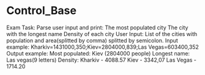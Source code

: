 # Control_Base
Exam
Task: Parse user input and print:
	The most populated city
	The city with the longest name
	Density of each city
User Input: List of the cities with population and area(splitted by comma) splitted by semicolon.
Input example: Kharkiv=1431000,350;Kiev=2804000,839;Las Vegas=603400,352
Output example:
Most populated: Kiev (2804000 people)
Longest name: Las vegas(9 letters)
Density:
Kharkiv - 4088.57
Kiev - 3342,07
Las Vegas - 1714.20
